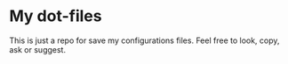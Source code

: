 # My dot-files

This is just a repo for save my configurations files. Feel free to look, copy, ask or suggest.
